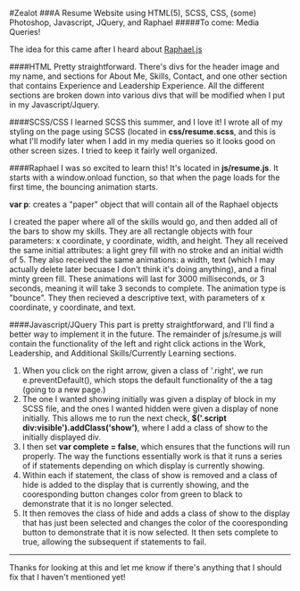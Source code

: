 #Zealot
###A Resume Website using HTML(5), SCSS, CSS, (some) Photoshop, Javascript, JQuery, and Raphael
#####To come: Media Queries! 

The idea for this came after I heard about [Raphael.js](http://raphaeljs.com/)

####HTML
Pretty straightforward. There's divs for the header image and my name, and sections for About Me, Skills, Contact, and one other section that contains Experience and Leadership Experience. All the different sections are broken down into various divs that will be modified when I put in my Javascript/Jquery. 

####SCSS/CSS
I learned SCSS this summer, and I love it! I wrote all of my styling on the page using SCSS (located in **css/resume.scss**, and this is what I'll modify later when I add in my media queries so it looks good on other screen sizes. I tried to keep it fairly well organized. 

####Raphael
I was so excited to learn this! It's located in **js/resume.js**. 
It starts with a window.onload function, so that when the page loads for the first time, the bouncing animation starts. 

**var p**: creates a "paper" object that will contain all of the Raphael objects

I created the paper where all of the skills would go, and then added all of the bars to show my skills. They are all rectangle objects with four parameters: x coordinate, y coordinate, width, and height. 
They all received the same initial attributes: a light grey fill with no stroke and an initial width of 5. 
They also received the same animations: a width, text (which I may actually delete later becuase I don't think it's doing anything), and a final minty green fill. These animations will last for 3000 milliseconds, or 3 seconds, meaning it will take 3 seconds to complete. The animation type is "bounce". 
They then recieved a descriptive text, with parameters of x coordinate, y coordinate, and text.

####Javascript/JQuery
This part is pretty straightforward, and I'll find a better way to implement it in the future. The remainder of js/resume.js will contain the functionality of the left and right click actions in the Work, Leadership, and Additional Skills/Currently Learning sections. 

1. When you click on the right arrow, given a class of '.right', we run e.preventDefault(), which stops the default functionality of the a tag (going to a new page.)
2. The one I wanted showing initially was given a display of block in my SCSS file, and the ones I wanted hidden were given a display of none initially. This allows me to run the next check, **$('.script div:visible').addClass('show')**, where I add a class of show to the initially displayed div. 
3. I then set **var complete = false**, which ensures that the functions will run properly. The way the functions essentially work is that it runs a series of if statements depending on which display is currently showing. 
4. Within each if statement, the class of show is removed and a class of hide is added to the display that is currently showing, and the cooresponding button changes color from green to black to demonstrate that it is no longer selected. 
5. It then removes the class of hide and adds a class of show to the display that has just been selected and changes the color of the cooresponding button to demonstrate that it is now selected. It then sets complete to true, allowing the subsequent if statements to fail. 

__________

Thanks for looking at this and let me know if there's anything that I should fix that I haven't mentioned yet!